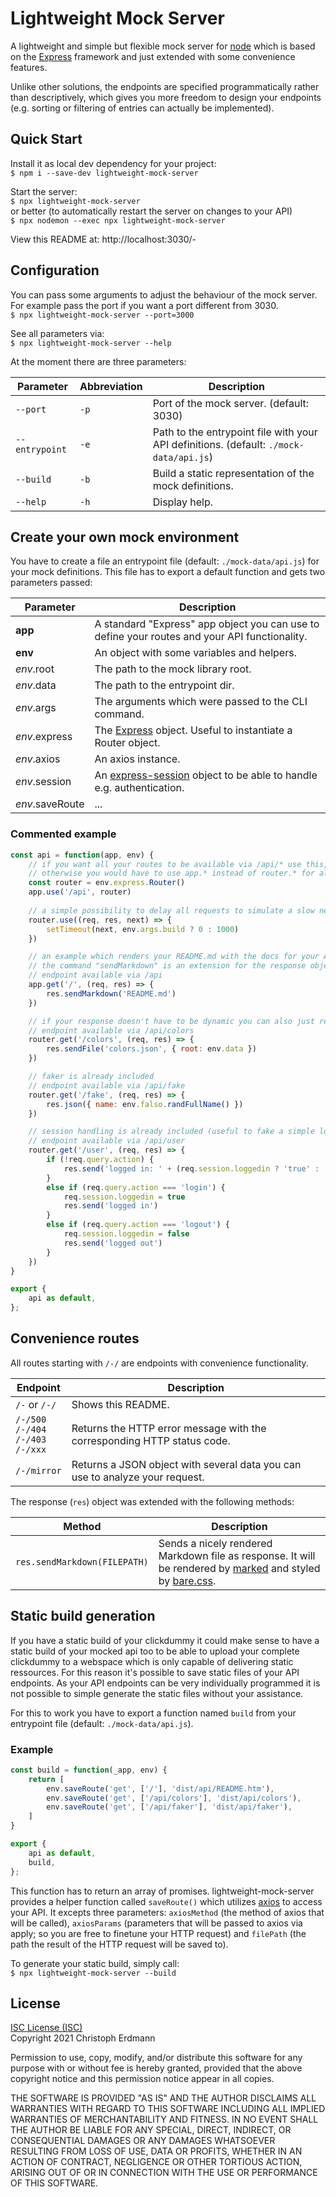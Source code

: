 # Lightweight Mock Server

A lightweight and simple but flexible mock server for [node](http://nodejs.org) which is based on the [Express](https://expressjs.com/) framework and just extended with some convenience features.

Unlike other solutions, the endpoints are specified programmatically rather than descriptively, which gives you more freedom to design your endpoints (e.g. sorting or filtering of entries can actually be implemented).


## Quick Start

Install it as local dev dependency for your project:  
`$ npm i --save-dev lightweight-mock-server`

Start the server:  
`$ npx lightweight-mock-server`  
or better (to automatically restart the server on changes to your API)  
`$ npx nodemon --exec npx lightweight-mock-server`

View this README at: http://localhost:3030/-


## Configuration

You can pass some arguments to adjust the behaviour of the mock server. For example pass the port if you want a port different from 3030.  
`$ npx lightweight-mock-server --port=3000`

See all parameters via:  
`$ npx lightweight-mock-server --help`

At the moment there are three parameters:

| Parameter | Abbreviation | Description
|-----------|------------|-----
| `--port` | `-p` | Port of the mock server. (default: 3030)
| `--entrypoint` | `-e` | Path to the entrypoint file with your API definitions. (default: `./mock-data/api.js`)
| `--build` | `-b` | Build a static representation of the mock definitions.
| `--help` | `-h` | Display help.


## Create your own mock environment

You have to create a file an entrypoint file (default: `./mock-data/api.js`) for your mock definitions.
This file has to export a default function and gets two parameters passed:

| Parameter | Description
|-----------|------------
| **app** | A standard "Express" app object you can use to define your routes and your API functionality.
| **env** | An object with some variables and helpers.
| *env*.root | The path to the mock library root.
| *env*.data | The path to the entrypoint dir.
| *env*.args | The arguments which were passed to the CLI command.
| *env*.express | The [Express](http://expressjs.com/) object. Useful to instantiate a Router object.
| *env*.axios | An axios instance.
| *env*.session | An [express-session](https://www.npmjs.com/package/express-session) object to be able to handle e.g. authentication.
| *env*.saveRoute | ...


### Commented example  

```js
const api = function(app, env) {
	// if you want all your routes to be available via /api/* use this,
	// otherwise you would have to use app.* instead of router.* for all route definitions
	const router = env.express.Router()
	app.use('/api', router)
	
	// a simple possibility to delay all requests to simulate a slow network
	router.use((req, res, next) => {
		setTimeout(next, env.args.build ? 0 : 1000)
	})

	// an example which renders your README.md with the docs for your API
	// the command "sendMarkdown" is an extension for the response object by lightweight-mock-server
	// endpoint available via /api
	app.get('/', (req, res) => {
		res.sendMarkdown('README.md')
	})    

	// if your response doesn't have to be dynamic you can also just return a file you've prepared
	// endpoint available via /api/colors
	router.get('/colors', (req, res) => {
		res.sendFile('colors.json', { root: env.data })
	})    

	// faker is already included
	// endpoint available via /api/fake
	router.get('/fake', (req, res) => {
		res.json({ name: env.falso.randFullName() })
	})    

	// session handling is already included (useful to fake a simple login system)
	// endpoint available via /api/user
	router.get('/user', (req, res) => {
		if (!req.query.action) {
			res.send('logged in: ' + (req.session.loggedin ? 'true' : 'false'))
		}
		else if (req.query.action === 'login') {
			req.session.loggedin = true
			res.send('logged in')
		}
		else if (req.query.action === 'logout') {
			req.session.loggedin = false
			res.send('logged out')
		}
	})
}

export {
	api as default,
};
```


## Convenience routes

All routes starting with `/-/` are endpoints with convenience functionality.


| Endpoint | Description |
|-----------|-----------|
| `/-` or `/-/` | Shows this README. |
| `/-/500`<br />`/-/404`<br />`/-/403`<br />`/-/xxx` | Returns the HTTP error message with the corresponding HTTP status code. |
| `/-/mirror` | Returns a JSON object with several data you can use to analyze your request. |

The response (`res`) object was extended with the following methods:

| Method | Description |
|-----------|-----------|
| `res.sendMarkdown(FILEPATH)` | Sends a nicely rendered Markdown file as response. It will be rendered by [marked](https://marked.js.org/) and styled by [bare.css](https://barecss.com/). |


## Static build generation

If you have a static build of your clickdummy it could make sense to have a static build of your mocked api too to be able to upload your complete clickdummy to a webspace which is only capable of delivering static ressources. For this reason it's possible to save static files of your API endpoints. As your API endpoints can be very individually programmed it is not possible to simple generate the static files without your assistance.

For this to work you have to export a function named `build` from your entrypoint file (default: `./mock-data/api.js`).


### Example

```js
const build = function(_app, env) {
	return [
		env.saveRoute('get', ['/'], 'dist/api/README.htm'),
		env.saveRoute('get', ['/api/colors'], 'dist/api/colors'),
		env.saveRoute('get', ['/api/faker'], 'dist/api/faker'),
	]
}

export {
	api as default,
	build,
};
```

This function has to return an array of promises. lightweight-mock-server provides a helper function called `saveRoute()` which utilizes [axios](https://axios-http.com/) to access your API. It excepts three parameters: `axiosMethod` (the method of axios that will be called), `axiosParams` (parameters that will be passed to axios via apply; so you are free to finetune your HTTP request) and `filePath` (the path the result of the HTTP request will be saved to).

To generate your static build, simply call:  
`$ npx lightweight-mock-server --build`

## License

[ISC License (ISC)](https://opensource.org/licenses/ISC)  
Copyright 2021 Christoph Erdmann

Permission to use, copy, modify, and/or distribute this software for any purpose with or without fee is hereby granted, provided that the above copyright notice and this permission notice appear in all copies.

THE SOFTWARE IS PROVIDED "AS IS" AND THE AUTHOR DISCLAIMS ALL WARRANTIES WITH REGARD TO THIS SOFTWARE INCLUDING ALL IMPLIED WARRANTIES OF MERCHANTABILITY AND FITNESS. IN NO EVENT SHALL THE AUTHOR BE LIABLE FOR ANY SPECIAL, DIRECT, INDIRECT, OR CONSEQUENTIAL DAMAGES OR ANY DAMAGES WHATSOEVER RESULTING FROM LOSS OF USE, DATA OR PROFITS, WHETHER IN AN ACTION OF CONTRACT, NEGLIGENCE OR OTHER TORTIOUS ACTION, ARISING OUT OF OR IN CONNECTION WITH THE USE OR PERFORMANCE OF THIS SOFTWARE.